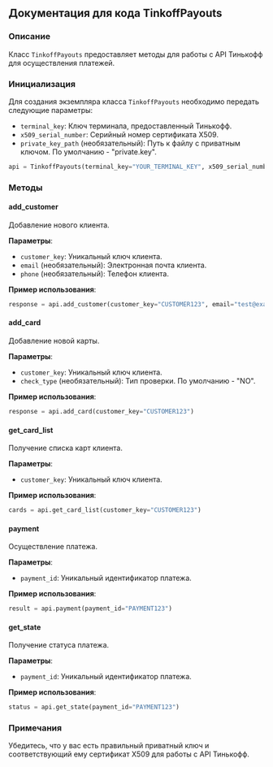 ## Документация для кода TinkoffPayouts

### Описание

Класс `TinkoffPayouts` предоставляет методы для работы с API Тинькофф для осуществления платежей.

### Инициализация

Для создания экземпляра класса `TinkoffPayouts` необходимо передать следующие параметры:

- `terminal_key`: Ключ терминала, предоставленный Тинькофф.
- `x509_serial_number`: Серийный номер сертификата X509.
- `private_key_path` (необязательный): Путь к файлу с приватным ключом. По умолчанию - "private.key".

```python
api = TinkoffPayouts(terminal_key="YOUR_TERMINAL_KEY", x509_serial_number="YOUR_X509_SERIAL_NUMBER")
```

### Методы

#### add_customer

Добавление нового клиента.

**Параметры**:
- `customer_key`: Уникальный ключ клиента.
- `email` (необязательный): Электронная почта клиента.
- `phone` (необязательный): Телефон клиента.

**Пример использования**:
```python
response = api.add_customer(customer_key="CUSTOMER123", email="test@example.com", phone="+71234567890")
```

#### add_card

Добавление новой карты.

**Параметры**:
- `customer_key`: Уникальный ключ клиента.
- `check_type` (необязательный): Тип проверки. По умолчанию - "NO".

**Пример использования**:
```python
response = api.add_card(customer_key="CUSTOMER123")
```

#### get_card_list

Получение списка карт клиента.

**Параметры**:
- `customer_key`: Уникальный ключ клиента.

**Пример использования**:
```python
cards = api.get_card_list(customer_key="CUSTOMER123")
```

#### payment

Осуществление платежа.

**Параметры**:
- `payment_id`: Уникальный идентификатор платежа.

**Пример использования**:
```python
result = api.payment(payment_id="PAYMENT123")
```

#### get_state

Получение статуса платежа.

**Параметры**:
- `payment_id`: Уникальный идентификатор платежа.

**Пример использования**:
```python
status = api.get_state(payment_id="PAYMENT123")
```

### Примечания

Убедитесь, что у вас есть правильный приватный ключ и соответствующий ему сертификат X509 для работы с API Тинькофф.
